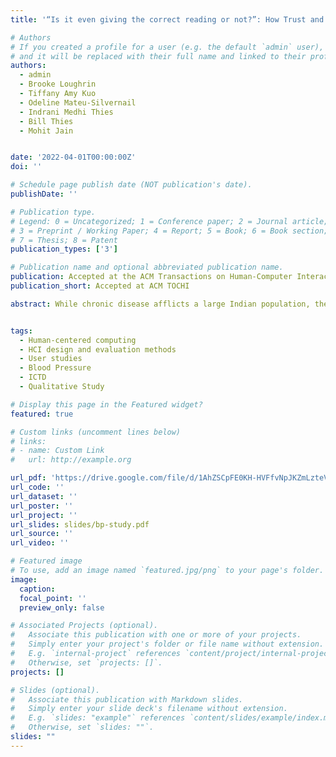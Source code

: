 ```yaml
---
title: '“Is it even giving the correct reading or not?”: How Trust and Relationships Mediate Chronic Disease Management in India'

# Authors
# If you created a profile for a user (e.g. the default `admin` user), write the username (folder name) here
# and it will be replaced with their full name and linked to their profile.
authors:
  - admin
  - Brooke Loughrin
  - Tiffany Amy Kuo
  - Odeline Mateu-Silvernail
  - Indrani Medhi Thies
  - Bill Thies
  - Mohit Jain


date: '2022-04-01T00:00:00Z'
doi: ''

# Schedule page publish date (NOT publication's date).
publishDate: ''

# Publication type.
# Legend: 0 = Uncategorized; 1 = Conference paper; 2 = Journal article;
# 3 = Preprint / Working Paper; 4 = Report; 5 = Book; 6 = Book section;
# 7 = Thesis; 8 = Patent
publication_types: ['3']

# Publication name and optional abbreviated publication name.
publication: Accepted at the ACM Transactions on Human-Computer Interactions (TOCHI).
publication_short: Accepted at ACM TOCHI

abstract: While chronic disease afflicts a large Indian population, the technologies used to manage chronic diseases have largely been informed by studies conducted in other sociocultural contexts. To address this gap, we conducted qualitative interviews with 21 patients clinically diagnosed with abnormal blood pressure (BP) living in low-resourced communities of Haryana, Uttarakhand and Uttar Pradesh in India. We found that patients’ trust in the BP ecosystem and social ties plays a significant role in shaping their perceptions of technology and chronic care. Trust in one actor of the ecosystem fosters trust in another, e.g., trust in BP reading depended on the type of device and the person measuring the BP. We also observed nuanced sharing and intermediation of BP devices. Based on our findings, we recommend designs to boost patients’ trust, familiarity, and access to technologies used in BP management and improve their experience of care in low-resource settings in India.


tags: 
  - Human-centered computing
  - HCI design and evaluation methods
  - User studies
  - Blood Pressure
  - ICTD
  - Qualitative Study

# Display this page in the Featured widget?
featured: true

# Custom links (uncomment lines below)
# links:
# - name: Custom Link
#   url: http://example.org

url_pdf: 'https://drive.google.com/file/d/1AhZSCpFE0KH-HVFfvNpJKZmLzteV7WjE/view?usp=sharing'
url_code: ''
url_dataset: ''
url_poster: ''
url_project: ''
url_slides: slides/bp-study.pdf
url_source: ''
url_video: ''

# Featured image
# To use, add an image named `featured.jpg/png` to your page's folder.
image:
  caption: 
  focal_point: ''
  preview_only: false

# Associated Projects (optional).
#   Associate this publication with one or more of your projects.
#   Simply enter your project's folder or file name without extension.
#   E.g. `internal-project` references `content/project/internal-project/index.md`.
#   Otherwise, set `projects: []`.
projects: []

# Slides (optional).
#   Associate this publication with Markdown slides.
#   Simply enter your slide deck's filename without extension.
#   E.g. `slides: "example"` references `content/slides/example/index.md`.
#   Otherwise, set `slides: ""`.
slides: ""
---
```

